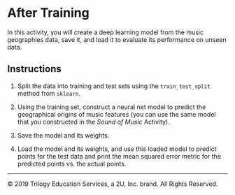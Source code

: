 # After Training

In this activity, you will create a deep learning model from the music geographies data, save it, and load it to evaluate its performance on unseen data.

## Instructions

1. Split the data into training and test sets using the `train_test_split` method from `sklearn`.

2. Using the training set, construct a neural net model to predict the geographical origins of music features (you can use the same model that you constructed in the _Sound of Music_ Activity).

3. Save the model and its weights.

4. Load the model and its weights, and use this loaded model to predict points for the test data and print the mean squared error metric for the predicted points vs. the actual points.

---

© 2019 Trilogy Education Services, a 2U, Inc. brand. All Rights Reserved.
